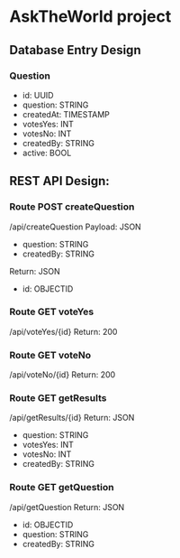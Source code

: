 # AskTheWorld project

## Database Entry Design

### Question

- id: UUID
- question: STRING
- createdAt: TIMESTAMP
- votesYes: INT
- votesNo: INT
- createdBy: STRING
- active: BOOL

## REST API Design:

### Route POST createQuestion
/api/createQuestion
Payload: JSON
- question: STRING
- createdBy: STRING

Return: JSON
- id: OBJECTID

### Route GET voteYes
/api/voteYes/{id}
Return: 200

### Route GET voteNo
/api/voteNo/{id}
Return: 200

### Route GET getResults
/api/getResults/{id}
Return: JSON
- question: STRING
- votesYes: INT
- votesNo: INT
- createdBy: STRING

### Route GET getQuestion
/api/getQuestion
Return: JSON
- id: OBJECTID
- question: STRING
- createdBy: STRING

